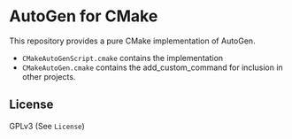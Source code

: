 # AutoGen for CMake

This repository provides a pure CMake implementation of AutoGen.

- `CMakeAutoGenScript.cmake` contains the implementation
- `CMakeAutoGen.cmake` contains the add_custom_command for inclusion in other projects.

## License

GPLv3 (See `License`)
